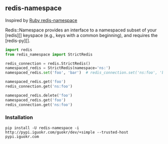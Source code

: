 ## redis-namespace

Inspired by [Ruby redis-namespace](https://github.com/resque/redis-namespace)

Redis::Namespace provides an interface to a namespaced subset of your [redis][] keyspace (e.g., keys with a common beginning), and requires the [redis-py][].

```python
import redis
from redis_namespace import StrictRedis

redis_connection = redis.StrictRedis()
namespaced_redis = StrictRedis(namespace='ns:')
namespaced_redis.set('foo', 'bar')  # redis_connection.set('ns:foo', 'bar')

namespaced_redis.get('foo')
redis_connection.get('ns:foo')

namespaced_redis.delete('foo')
namespaced_redis.get('foo')
redis_connection.get('ns:foo')
```


### Installation

`pip install -U redis-namespace -i http://pypi.iguokr.com/guokr/dev/+simple --trusted-host pypi.iguokr.com`
